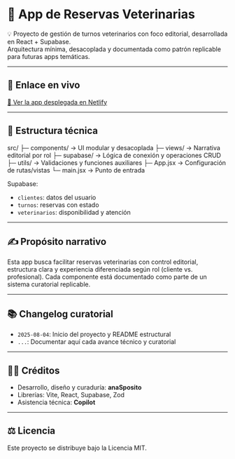 # 🐾 App de Reservas Veterinarias

💡 Proyecto de gestión de turnos veterinarios con foco editorial, desarrollada en React + Supabase.  
Arquitectura mínima, desacoplada y documentada como patrón replicable para futuras apps temáticas.

---

## 🚀 Enlace en vivo
[🔗 Ver la app desplegada en Netlify](https://TU-URL-AQUÍ.netlify.app)

---

## 🧬 Estructura técnica

src/ ├─ components/ → UI modular y desacoplada
     ├─ views/ → Narrativa editorial por rol 
     ├─ supabase/ → Lógica de conexión y operaciones CRUD
     ├─ utils/ → Validaciones y funciones auxiliares
     ├─ App.jsx → Configuración de rutas/vistas
     └─ main.jsx → Punto de entrada

    
Supabase:  
- `clientes`: datos del usuario  
- `turnos`: reservas con estado  
- `veterinarios`: disponibilidad y atención  

---

## ✍️ Propósito narrativo

Esta app busca facilitar reservas veterinarias con control editorial, estructura clara y experiencia diferenciada según rol (cliente vs. profesional). Cada componente está documentado como parte de un sistema curatorial replicable.

---

## 📚 Changelog curatorial

- `2025-08-04`: Inicio del proyecto y README estructural
- `...`: Documentar aquí cada avance técnico y curatorial

---

## 👩‍💻 Créditos

- Desarrollo, diseño y curaduría: **anaSposito**
- Librerías: Vite, React, Supabase, Zod
- Asistencia técnica: **Copilot**

---

## ⚖️ Licencia

Este proyecto se distribuye bajo la Licencia MIT.  



